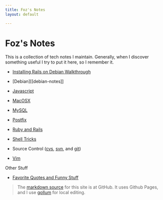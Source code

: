 ```yaml
---
title: Foz's Notes
layout: default

---
```


Foz's Notes
===========

This is a collection of tech notes I maintain. Generally, when I discover something  useful I try to put it here, so I remember it. 

* [Installing Rails on Debian Walkthrough](debian-rails-setup.html)

* [Debian][[debian-notes]]

* [Javascript](javascript-notes.html)

* [MacOSX](macosx.html)

* [MySQL](mysql-notes.html)

* [Postfix](postfix-notes.html)

* [Ruby and Rails](ruby-and-rails-notes.html)

* [Shell Tricks](shell-tricks.html)

* Source Control ([cvs](cvs-notes.html), [svn](svn-notes.html), and [git](git-notes.html))

* [Vim](vim-notes.html)


Other Stuff

* [Favorite Quotes and Funny Stuff](code_quotes.html)

> The [markdown source](http://github.com/foz/foz.github.com) for this site is at GitHub. It uses Github Pages, and I use [gollum](https://github.com/github/gollum) for local editing.
